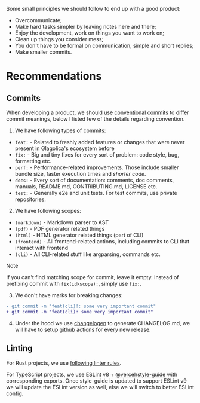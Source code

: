 Some small principles we should follow to end up with a good product:

- Overcommunicate;
- Make hard tasks simpler by leaving notes here and there;
- Enjoy the development, work on things you want to work on;
- Clean up things you consider mess;
- You don't have to be formal on communication, simple and short replies;
- Make smaller commits.

# Recommendations

## Commits

When developing a product, we should use [conventional commits](https://www.conventionalcommits.org/en/v1.0.0/) to differ commit meanings,
below I listed few of the details regarding convention.

1. We have following types of commits:

- `feat:` - Related to freshly added features or changes that were never present in Glagolica's ecosystem before
- `fix:` - Big and tiny fixes for every sort of problem: code style, bug, formatting etc.
- `perf:` - Performance-related improvements. Those include smaller bundle size, faster execution times and _shorter code_.
- `docs:` - Every sort of documentation: comments, doc comments, manuals, README.md, CONTRIBUTING.md, LICENSE etc.
- `test:` - Generally e2e and unit tests. For test commits, use private repositories.

2. We have following scopes:

- `(markdown)` - Markdown parser to AST
- `(pdf)` - PDF generator related things
- `(html)` - HTML generator related things (part of CLI)
- `(frontend)` - All frontend-related actions, including commits to CLI that interact with frontend
- `(cli)` - All CLI-related stuff like argparsing, commands etc.

> [!NOTE]
> If you can't find matching scope for commit, leave it empty. Instead of prefixing commit with `fix(idkscope):`, simply use `fix:`.

3. We don't have marks for breaking changes:

```diff
- git commit -m "feat(cli)!: some very important commit"
+ git commit -m "feat(cli): some very important commit"
```

4. Under the hood we use [changelogen](https://github.com/unjs/changelogen) to generate CHANGELOG.md,
   we will have to setup github actions for every new release.

## Linting

For Rust projects, we use [following linter rules](https://github.com/glagolica/glagolica/blob/9de0b655413b33caf11ba56ce66c04115d8be7ee/Cargo.toml#L5-L24).

For TypeScript projects, we use ESLint v8 + [@vercel/style-guide](https://github.com/vercel/style-guide) with corresponding exports.
Once style-guide is updated to support ESLint v9 we will update the ESLint version as well, else we will switch to better ESLint config.
